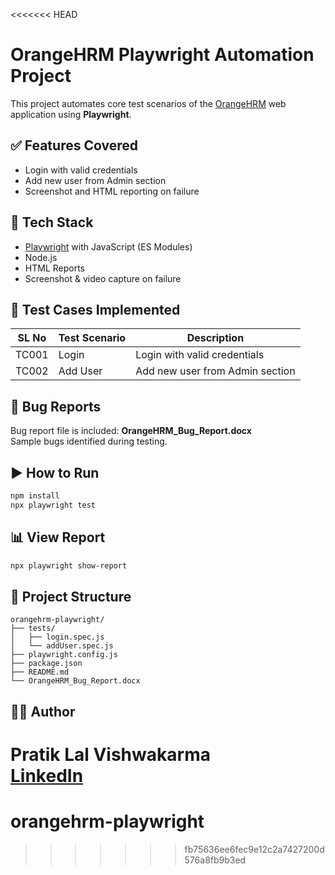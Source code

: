 <<<<<<< HEAD
# OrangeHRM Playwright Automation Project

This project automates core test scenarios of the [OrangeHRM](https://opensource-demo.orangehrmlive.com/) web application using **Playwright**.

## ✅ Features Covered

- Login with valid credentials
- Add new user from Admin section
- Screenshot and HTML reporting on failure

## 🧰 Tech Stack

- [Playwright](https://playwright.dev/) with JavaScript (ES Modules)
- Node.js
- HTML Reports
- Screenshot & video capture on failure

## 🧪 Test Cases Implemented

| SL No | Test Scenario     | Description                        |
|-------|-------------------|------------------------------------|
| TC001 | Login             | Login with valid credentials       |
| TC002 | Add User          | Add new user from Admin section    |

## 🐞 Bug Reports

Bug report file is included: **OrangeHRM_Bug_Report.docx**  
Sample bugs identified during testing.

## ▶️ How to Run

```bash
npm install
npx playwright test
```

## 📊 View Report

```bash
npx playwright show-report
```

## 📁 Project Structure

```
orangehrm-playwright/
├── tests/
│   ├── login.spec.js
│   └── addUser.spec.js
├── playwright.config.js
├── package.json
├── README.md
└── OrangeHRM_Bug_Report.docx
```

## 👨‍💻 Author

**Pratik Lal Vishwakarma**  
[LinkedIn](https://www.linkedin.com/in/pratik-lal-vishwakarma)
=======
# orangehrm-playwright
>>>>>>> fb75636ee6fec9e12c2a7427200d576a8fb9b3ed
